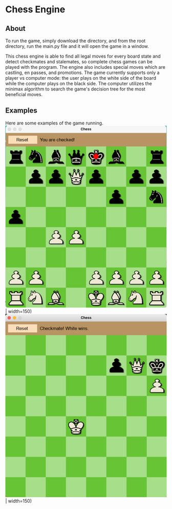 # Chess Engine

## About

To run the game, simply download the directory, and from the root directory, run the main.py file and it will open the game in a window. 

This chess engine is able to find all legal moves for every board state and detect checkmates and stalemates, so complete chess games can be played with the program. The engine also includes special moves which are castling, en passes, and promotions. The game currently supports only a player vs computer mode: the user plays on the white side of the board while the computer plays on the black side. The computer utilizes the minimax algorithm to search the game's decision tree for the most beneficial moves.

## Examples

Here are some examples of the game running.
![alt text](public/example_board.png) | width=150)
![alt text](public/example_board2.png) | width=150)
